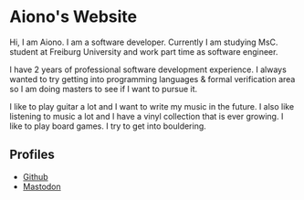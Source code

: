 # Aiono's Website

Hi, I am Aiono. I am a software developer. Currently I am studying MsC. student at Freiburg University and work part time as software engineer.

I have 2 years of professional software development experience. I always wanted to try getting into programming languages & formal verification area so I am doing masters to see if I want to pursue it.

I like to play guitar a lot and I want to write my music in the future. I also like listening to music a lot and I have a vinyl collection that is ever growing. I like to play board games. I try to get into bouldering.

## Profiles
* [Github](https://github.com/onsah)
* [Mastodon](https://mastodon.social/@aiono)
